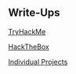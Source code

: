 ## Write-Ups
[TryHackMe](./tryhackme.md)

[HackTheBox](./hackthebox.md)

[Individual Projects](./individualprojects.md)
